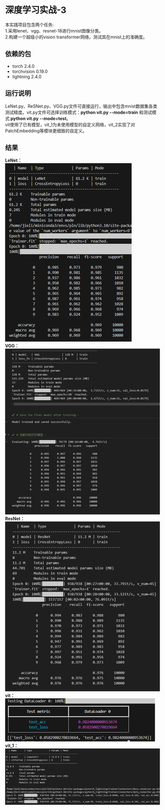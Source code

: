 # 深度学习实战-3
本实践项目包含两个任务:  
1.采用lenet、vgg、resnet-18进行mnist图像分类。  
2.构建一个超级小的vision transformer网络，测试其在mnist上的准确度。 

## 依赖的包
- torch 2.4.0
- torchvision 0.19.0
- lightning 2.4.0

## 运行说明
LeNet.py、ReSNet.py、VGG.py文件可直接运行，输出中包含mnist数据集各类测试精度。vit.py文件可选择训练模式：**python vit.py --mode=train** 和测试模式:**python vit.py --mode=test**。  
vit使用了已有模型，vit_1为未使用模型的自定义网络，vit_2实现了对PatchEmbedding等模块更细致的自定义。

## 结果
**LeNet：**  
![LeNet](https://github.com/jie-li-hust/practice-projects/blob/master/image/lenet.png)  
**VGG：**  
![VGG](https://github.com/jie-li-hust/practice-projects/blob/master/image/VGG.png)  
**ResNet：**  
![ResNet-18](image/resnet.png)  
**vit：**  
![vit](https://github.com/jie-li-hust/practice-projects/blob/master/image/vit.png)  
**vit_1：**
![vit_1](https://github.com/jie-li-hust/practice-projects/blob/master/image/vit_1.png)

